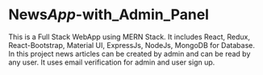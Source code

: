 # News*App*-with_Admin_Panel

This is a Full Stack WebApp using MERN Stack. It includes React, Redux, React-Bootstrap, Material UI, ExpressJs, NodeJs, MongoDB for Database. In this project news articles can be created by admin and can be read by any user. It uses email verification for admin and user sign up.


